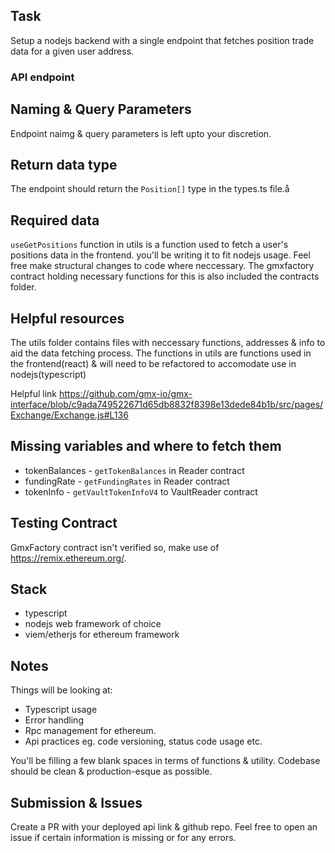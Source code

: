 ## Task

Setup a nodejs backend with a single endpoint that fetches position trade data for a given user address.

### API endpoint

## Naming & Query Parameters

Endpoint naimg & query parameters is left upto your discretion.

## Return data type

The endpoint should return the `Position[]` type in the types.ts file.å

## Required data

`useGetPositions` function in utils is a function used to fetch a user's positions data in the frontend. you'll be writing it to fit nodejs usage. Feel free make structural changes to code where neccessary.
The gmxfactory contract holding necessary functions for this is also included the contracts folder.

## Helpful resources

The utils folder contains files with neccessary functions, addresses & info to aid the data fetching process.
The functions in utils are functions used in the frontend(react) & will need to be refactored to accomodate use in nodejs(typescript)

Helpful link
https://github.com/gmx-io/gmx-interface/blob/c9ada749522671d65db8832f8398e13dede84b1b/src/pages/Exchange/Exchange.js#L136

## Missing variables and where to fetch them

- tokenBalances - `getTokenBalances` in Reader contract
- fundingRate - `getFundingRates` in Reader contract
- tokenInfo - `getVaultTokenInfoV4` to VaultReader contract

## Testing Contract

GmxFactory contract isn't verified so, make use of https://remix.ethereum.org/.

## Stack

- typescript
- nodejs web framework of choice
- viem/etherjs for ethereum framework

## Notes

Things will be looking at:

- Typescript usage
- Error handling
- Rpc management for ethereum.
- Api practices eg. code versioning, status code usage etc.

You'll be filling a few blank spaces in terms of functions & utility. Codebase should be clean & production-esque as possible.

## Submission & Issues

Create a PR with your deployed api link & github repo.
Feel free to open an issue if certain information is missing or for any errors.
